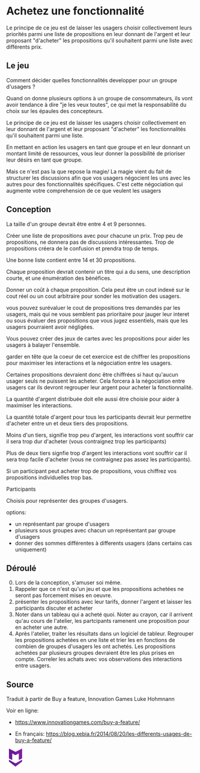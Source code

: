 # Achetez une fonctionnalité

Le principe de ce jeu est de laisser les usagers choisir collectivement leurs priorités parmi une liste de propositions en leur donnant de l'argent et leur proposant "d'acheter" les propositions qu'il souhaitent parmi une liste avec différents prix.

## Le jeu

Comment décider quelles fonctionnalités developper pour un groupe d'usagers ?

Quand on donne plusieurs options à un groupe de consommateurs, ils vont avoir tendance à dire "je les veux toutes", ce qui met la responsabilité du choix sur les épaules des concepteurs.

Le principe de ce jeu est de laisser les usagers choisir collectivement en leur donnant de l'argent et leur proposant "d'acheter" les fonctionnalités qu'il souhaitent parmi une liste.

En mettant en action les usagers en tant que groupe et en leur donnant un montant limité de ressources, vous leur donner la possibilité de prioriser leur désirs en tant que groupe. 

Mais ce n'est pas la que repose la magie/ La magie vient du fait de structurer les discussions afin que vos usagers négocient les uns avec les autres pour des fonctionnalités spécifiques. C'est cette négociation qui augmente votre comprehension de ce que veulent les usagers

## Conception

La taille d'un groupe devrait être entre 4 et 9 personnes.

Créer une liste de propositions avec pour chacune un prix.  Trop peu de propositions, ne donnera pas de discussions intéressantes. Trop de propositions créera de le confusion et prendra trop de temps.

Une bonne liste contient entre 14 et 30 propositions. 

Chaque proposition devrait contenir un titre qui a du sens, une description courte, et une énumération des bénéfices.

Donner un coût à chaque proposition. Cela peut être un cout indexé sur le cout réel ou un cout arbitraire pour sonder les motivation des usagers.

vous pouvez surévaluer le cout de propositions tres demandés par les usagers, mais qui ne vous semblent pas prioritaire pour jauger leur interet ou sous évaluer des propositions que vous jugez essentiels, mais que les usagers pourraient avoir négligées.

Vous pouvez créer des jeux de cartes avec les propositions pour aider les usagers à balayer l'ensemble.

garder en tête que la coeur de cet exercice est de chiffrer les propositions pour maximiser les interactions et la négociation entre les usagers.

Certaines propositions devraient donc être chiffrées si haut qu'aucun usager seuls ne puissent les acheter. Cela forcera à la négociation entre usagers car ils devront regrouper leur argent pour acheter la fonctionnalité.

La quantité d'argent distribuée doit elle aussi être choisie pour aider à maximiser les interactions.

La quantité totale d'argent pour tous les participants devrait leur permettre d'acheter entre un et deux tiers des propositions.

Moins d'un tiers, signifie trop peu d'argent, les interactions vont souffrir car il sera trop dur d'acheter (vous contraignez trop les participants)

Plus de deux tiers signfie trop d'argent les interactions vont souffrir car il sera trop facile d'acheter (vous ne contraignez pas assez les participants).

Si un participant peut acheter trop de propositions, vous chiffrez vos propositions individuelles trop bas.

Participants

Choisis pour représenter des groupes d'usagers.

options:

- un représentant par groupe d'usagers
- plusieurs sous groupes avec chacun un représentant par groupe d'usagers
- donner des sommes différentes à differents usagers (dans certains cas uniquement)

## Déroulé

0. Lors de la conception, s'amuser soi même.
1. Rappeler que ce n'est qu'un jeu et que les propositions achetées ne seront pas forcement mises en oeuvre.
2. présenter les propositions avec leur tarifs, donner l'argent et laisser les participants discuter et acheter
3. Noter dans un tableau qui a acheté quoi. Noter au crayon, car il arrivent qu'au cours de l'atelier, les partcipants ramenent une proposition pour en acheter une autre.
4. Après l'atelier, traiter les résultats dans un logiciel de tableur. Regrouper les propositions achetées en une liste et trier les en fonctions de combien de groupes d'usagers les ont achetés. Les propositions achetées par plusieurs groupes devraient être les plus prises en compte. Correler les achats avec vos observations des interactions entre usagers. 


## Source

Traduit à partir de Buy a feature, Innovation Games Luke Hohmnann

Voir en ligne: 

- https://www.innovationgames.com/buy-a-feature/

- En français: https://blog.xebia.fr/2014/08/20/les-differents-usages-de-buy-a-feature/


![alt text](https://github.com/adam-p/markdown-here/raw/master/src/common/images/icon48.png "Logo Title Text 1")
